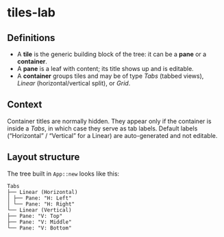 # tiles-lab

## Definitions
- A **tile** is the generic building block of the tree: it can be a **pane** or a **container**.  
- A **pane** is a leaf with content; its title shows up and is editable.  
- A **container** groups tiles and may be of type *Tabs* (tabbed views), *Linear* (horizontal/vertical split), or *Grid*.

## Context
Container titles are normally hidden. They appear only if the container is inside a *Tabs*, in which case they serve as tab labels. Default labels (“Horizontal” / “Vertical” for a Linear) are auto-generated and not editable.

## Layout structure

The tree built in `App::new` looks like this:
```
Tabs
├── Linear (Horizontal)
│ ├── Pane: "H: Left"
│ └── Pane: "H: Right"
└── Linear (Vertical)
├── Pane: "V: Top"
├── Pane: "V: Middle"
└── Pane: "V: Bottom"
```